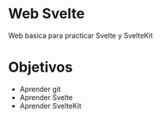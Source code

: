 # Web Svelte
Web basica para practicar Svelte y SvelteKit

# Objetivos

- Aprender git
- Aprender Svelte
- Aprender SvelteKit

